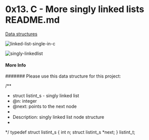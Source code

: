 # 0x13. C - More singly linked lists README.md

[Data structures](https://alx-intranet.hbtn.io/concepts/120 "Data structure")

![linked-list-single-in-c](https://user-images.githubusercontent.com/113618032/204251136-f3313e0e-0d38-4e35-a79b-944731e97932.png)

![singly-linkedlist](https://user-images.githubusercontent.com/113618032/204249242-452862de-e138-47ef-9771-f0a0066b0251.png)

#### More Info
####### Please use this data structure for this project:

/**
 * struct listint_s - singly linked list
 * @n: integer
 * @next: points to the next node
 *
 * Description: singly linked list node structure
 * 
 */
typedef struct listint_s
{
    int n;
    struct listint_s *next;
} listint_t;
